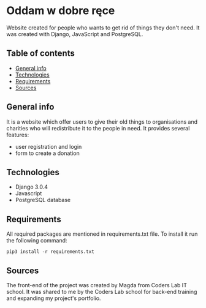 # Oddam w dobre ręce
Website created for people who wants to get rid of things they don't need. It was created with Django, JavaScript and PostgreSQL.

## Table of contents
* [General info](#general-info)
* [Technologies](#technologies)
* [Requirements](#requirements)
* [Sources](#Sources)

## General info
It is a website which offer users to give their old things to organisations and charities who will redistribute it to the people in need. It provides several features:
* user registration and login
* form to create a donation

## Technologies
* Django 3.0.4
* Javascript
* PostgreSQL database

## Requirements
All required packages are mentioned in requirements.txt file. To install it run the following command:
```
pip3 install -r requirements.txt
```

## Sources
The front-end of the project was created by Magda from Coders Lab IT school. It was shared to me by the Coders Lab school for back-end training and expanding my project's portfolio.
